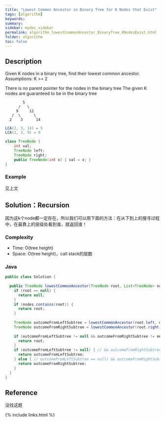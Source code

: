 ```yaml
---
title: "Lowest Common Ancestor in Binary Tree for K Nodes that Exist"
tags: [algorithm]
keywords:
summary:
sidebar: mydoc_sidebar
permalink: algorithm_lowestCommonAncestor_BinaryTree_KNodesExist.html
folder: algorithm
toc: false
---
```


## Description
Given K nodes in a binary tree, find their lowest common ancestor.
Assumptions: K >= 2

There is no parent pointer for the nodes in the binary tree
The given K nodes are guaranteed to be in the binary tree
```
        5
      /   \
     9     12
   /  \      \
  2    3      14
```
```java
LCA(2, 3, 14) = 5
LCA(2, 3, 9) = 9
```
```java
class TreeNode {
    int val;
    TreeNode left;
    TreeNode right;
    public TreeNode(int x) { val = x; }
}
```

### Example
见上文

## Solution：Recursion
因为这k个node都一定存在，所以我们可以用下面的方法：在从下到上的搜寻过程中，在最靠上的层级处看到谁，就返回谁！

### Complexity
* Time: O(tree height)
* Space: O(tree height)，call stack的层数

### Java
```java
public class Solution {
  
  public TreeNode lowestCommonAncestor(TreeNode root, List<TreeNode> nodes) {
    if (root == null) {
      return null;
    }
    if (nodes.contains(root)) {
      return root;
    }
    
    TreeNode outcomeFromLeftSubtree = lowestCommonAncestor(root.left, nodes);
    TreeNode outcomeFromRightSubtree = lowestCommonAncestor(root.right, nodes);
    
    if (outcomeFromLeftSubtree != null && outcomeFromRightSubtree != null) {
      return root;
    }
    if (outcomeFromLeftSubtree != null) { // && outcomeFromRightSubtree == null
      return outcomeFromLeftSubtree;
    } else { // outcomeFromLeftSubtree == null) && outcomeFromRightSubtree != null
      return outcomeFromRightSubtree;
    }
  }
}
```

## Reference
没找这题

{% include links.html %}
